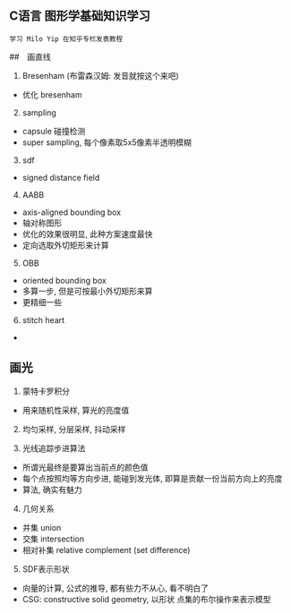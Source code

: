 
## C语言 图形学基础知识学习
    学习 Milo Yip 在知乎专栏发表教程

##　画直线
1. Bresenham (布雷森汉姆: 发音就按这个来吧)
- 优化 bresenham

2. sampling 
- capsule 碰撞检测
- super sampling, 每个像素取5x5像素半透明模糊

3. sdf
- signed distance field

4. AABB
- axis-aligned bounding box
- 轴对称图形
- 优化的效果很明显, 此种方案速度最快
- 定向选取外切矩形来计算

5. OBB
- oriented bounding box
- 多算一步, 但是可按最小外切矩形来算
- 更精细一些

6. stitch heart
-   

## 画光
1. 蒙特卡罗积分
- 用来随机性采样, 算光的亮度值

2. 均匀采样, 分层采样, 抖动采样

3. 光线追踪步进算法
- 所谓光最终是要算出当前点的颜色值  
- 每个点按照均等方向步进, 能碰到发光体, 即算是贡献一份当前方向上的亮度
- 算法, 确实有魅力

4. 几何关系
- 并集 union
- 交集 intersection
- 相对补集 relative complement (set difference)

5. SDF表示形状
- 向量的计算, 公式的推导, 都有些力不从心, 看不明白了
- CSG: constructive solid geometry, 以形状 点集的布尔操作来表示模型